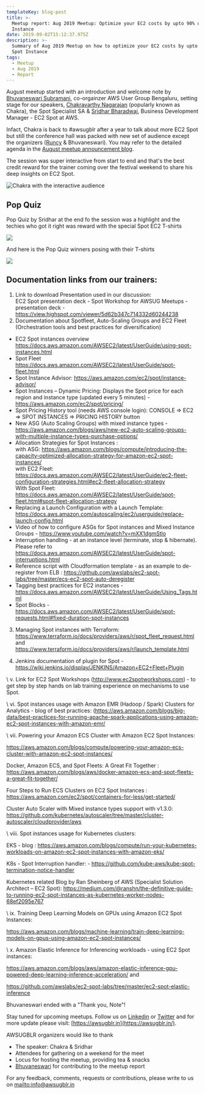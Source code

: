 ```yaml
---
templateKey: blog-post
title: >-
  Meetup report: Aug 2019 Meetup: Optimize your EC2 costs by upto 90% using Spot
  Instance
date: 2019-09-02T15:12:37.975Z
description: >-
  Summary of Aug 2019 Meetup on how to optimize your EC2 costs by upto 90% using
  Spot Instance
tags:
  - Meetup
  - Aug 2019
  - Report
---
```

August meetup started with an introduction and welcome note by [Bhuvaneswari Subramani](https://www.linkedin.com/in/bhuvanas/), co-orgainzer AWS User Group Bengaluru, setting stage for our speakers, [Chakravarthy Nagarajan](https://www.linkedin.com/in/chakravarthy-nagarajan-7653311a/) (popularly known as Chakra), the Spot Specialist SA &  [Sridhar Bharadwaj](https://www.linkedin.com/in/sridhar-bharadwaj/), Business Development Manager - EC2 Spot at AWS.

Infact, Chakra is back to #awsugblr after a year to talk about more EC2 Spot but still the conference hall was packed with new set of audience except the organizers ([Runcy](https://www.linkedin.com/in/runcyoommen/) & Bhuvaneswari). You may refer to the detailed agenda in the [August meetup announcement blog](https://www.awsugblr.in/blog/2019-08-28-august-2019-meetup-how-to-optimize-your-ec2-costs-by-upto-90-scale-your-application-throughput-by-upto-10x/).

The session was super interactive from start to end and that's the best credit reward for the trainer coming over the festival weekend to share his deep insights on EC2 Spot.

![Chakra with the interactive audience](/img/aug2019_chakra.png)



## Pop Quiz

Pop Quiz by Sridhar at the end fo the session was a highlight and the techies who got it right was reward with the special Spot EC2 T-shirts

![](/img/aug2019_sridhar.png)

And here is the Pop Quiz winners posing with their T-shirts

![](/img/aug2019_popquiz.png)

## Documentation links from our trainers:

1. Link to download Presentation used in our discussion: \
   EC2 Spot  presentation deck  -  Spot Workshop for AWSUG Meetups  -  presentation deck -   <https://view.highspot.com/viewer/5d62b347c714332d60244238>
2.  Documentation about Spotfleet, Auto-Scaling Groups and EC2 Fleet (Orchestration tools and best practices for diversification)

* EC2 Spot instances overview <https://docs.aws.amazon.com/AWSEC2/latest/UserGuide/using-spot-instances.html>
* Spot Fleet\
  <https://docs.aws.amazon.com/AWSEC2/latest/UserGuide/spot-fleet.html>
* Spot Instance Advisor: <https://aws.amazon.com/ec2/spot/instance-advisor/>
* Spot Instances – Dynamic Pricing:  Displays the Spot price for each region and instance type (updated every 5 minutes) - <https://aws.amazon.com/ec2/spot/pricing/>
* Spot Pricing History tool (needs AWS console login):  CONSOLE =>  EC2 => SPOT INSTANCES => PRICING HISTORY button
* New ASG (Auto Scaling Groups) with mixed instance types -  <https://aws.amazon.com/blogs/aws/new-ec2-auto-scaling-groups-with-multiple-instance-types-purchase-options/>
* Allocation Strategies for Spot  Instances :\
  with ASG:  <https://aws.amazon.com/blogs/compute/introducing-the-capacity-optimized-allocation-strategy-for-amazon-ec2-spot-instances/>\
  with EC2 Fleet: <https://docs.aws.amazon.com/AWSEC2/latest/UserGuide/ec2-fleet-configuration-strategies.html#ec2-fleet-allocation-strategy>\
  With Spot Fleet:  <https://docs.aws.amazon.com/AWSEC2/latest/UserGuide/spot-fleet.html#spot-fleet-allocation-strategy>
* Replacing a Launch Configuration with a Launch Template:  <https://docs.aws.amazon.com/autoscaling/ec2/userguide/replace-launch-config.html>
* Video of how to configure ASGs for Spot instances and Mixed Instance Groups - <https://www.youtube.com/watch?v=mXX1dgmStlo>
* Interruption handling - at an instance level (terminate, stop & hibernate). Please refer to <https://docs.aws.amazon.com/AWSEC2/latest/UserGuide/spot-interruptions.html>
* Reference script with Cloudformation template - as an example to de-register from ELB :  <https://github.com/awslabs/ec2-spot-labs/tree/master/ecs-ec2-spot-auto-deregister>
* Tagging best practices for EC2 instances - https://docs.aws.amazon.com/AWSEC2/latest/UserGuide/Using_Tags.html
* Spot Blocks - https://docs.aws.amazon.com/AWSEC2/latest/UserGuide/spot-requests.html#fixed-duration-spot-instances

3. Managing Spot instances with Terraform:\
    <https://www.terraform.io/docs/providers/aws/r/spot_fleet_request.html> and  <https://www.terraform.io/docs/providers/aws/r/launch_template.html>

4. Jenkins documentation of plugin for Spot - https://wiki.jenkins.io/display/JENKINS/Amazon+EC2+Fleet+Plugin



 



\    v.            Link for EC2 Spot Workshops (http://www.ec2spotworkshops.com) - to get step by step hands on lab training experience on mechanisms to use Spot.



 



\    vi.            Spot instances usage with Amazon EMR (Hadoop / Spark) Clusters for Analytics - blog of best practices: (https://aws.amazon.com/blogs/big-data/best-practices-for-running-apache-spark-applications-using-amazon-ec2-spot-instances-with-amazon-emr/



 



\    vii.            Powering your Amazon ECS Cluster with Amazon EC2 Spot Instances:



https://aws.amazon.com/blogs/compute/powering-your-amazon-ecs-cluster-with-amazon-ec2-spot-instances/



Docker, Amazon ECS, and Spot Fleets: A Great Fit Together :  https://aws.amazon.com/blogs/aws/docker-amazon-ecs-and-spot-fleets-a-great-fit-together/



Four Steps to Run ECS Clusters on EC2 Spot Instances  : https://aws.amazon.com/ec2/spot/containers-for-less/get-started/

Cluster Auto Scaler with Mixed instance types support with v1.3.0:      https://github.com/kubernetes/autoscaler/tree/master/cluster-autoscaler/cloudprovider/aws



 



\    viii.            Spot instances usage for Kubernetes clusters:



EKS - blog : https://aws.amazon.com/blogs/compute/run-your-kubernetes-workloads-on-amazon-ec2-spot-instances-with-amazon-eks/



K8s - Spot Interruption handler:  - https://github.com/kube-aws/kube-spot-termination-notice-handler



Kubernetes related Blog by Ran Sheinberg of AWS (Specialist Solution Architect – EC2 Spot): https://medium.com/@ranshn/the-definitive-guide-to-running-ec2-spot-instances-as-kubernetes-worker-nodes-68ef2095e767



 



 



\    ix.            Training Deep Learning Models on GPUs using Amazon EC2 Spot Instances:   



https://aws.amazon.com/blogs/machine-learning/train-deep-learning-models-on-gpus-using-amazon-ec2-spot-instances/



 



\    x.            Amazon Elastic Inference for Inferencing workloads - using EC2 Spot instances:



https://aws.amazon.com/blogs/aws/amazon-elastic-inference-gpu-powered-deep-learning-inference-acceleration/ and



https://github.com/awslabs/ec2-spot-labs/tree/master/ec2-spot-elastic-inference

Bhuvaneswari ended with a "Thank you, Note"!

Stay tuned for upcoming meetups. Follow us on [Linkedin](https://www.linkedin.com/in/awsugblr/) or [Twitter](https://twitter.com/awsugblr) and for more update please visit:  [https://awsugblr.in](https://awsugblr.in/).

AWSUGBLR organizers would like to thank

* The speaker: Chakra & Sridhar
* Attendees for gathering on a weekend for the meet
* Locus for hosting the meetup, providing tea & snacks 
* [Bhuvaneswari](https://www.linkedin.com/in/bhuvanas/) for contributing to the meetup report

For any feedback, comments, requests or contributions, please write to us on <mailto:info@awsugblr.in>
